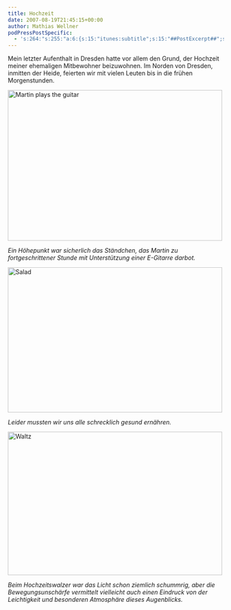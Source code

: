 ```yaml
---
title: Hochzeit
date: 2007-08-19T21:45:15+00:00
author: Mathias Wellner
podPressPostSpecific:
  - 's:264:"s:255:"a:6:{s:15:"itunes:subtitle";s:15:"##PostExcerpt##";s:14:"itunes:summary";s:15:"##PostExcerpt##";s:15:"itunes:keywords";s:17:"##WordPressCats##";s:13:"itunes:author";s:10:"##Global##";s:15:"itunes:explicit";s:7:"Default";s:12:"itunes:block";s:7:"Default";}";";'
---
```

Mein letzter Aufenthalt in Dresden hatte vor allem den Grund, der Hochzeit meiner ehemaligen Mitbewohner beizuwohnen. Im Norden von Dresden, inmitten der Heide, feierten wir mit vielen Leuten bis in die frühen Morgenstunden.

[<img src="http://farm2.static.flickr.com/1352/1195285547_9f5ec42ff1.jpg" alt="Martin plays the guitar" height="351" width="500" />](http://www.flickr.com/photos/mwellner/1195285547/ "Photo Sharing")
  
_Ein Höhepunkt war sicherlich das Ständchen, das Martin zu fortgeschrittener Stunde mit Unterstützung einer E-Gitarre darbot._

[<img src="http://farm2.static.flickr.com/1373/1196231026_ac1d18d0ae.jpg" alt="Salad" height="338" width="500" />](http://www.flickr.com/photos/mwellner/1196231026/ "Photo Sharing")
  
_Leider mussten wir uns alle schrecklich gesund ernähren._

[<img src="http://farm2.static.flickr.com/1110/1195388053_cd21b5e514.jpg" alt="Waltz" height="334" width="500" />](http://www.flickr.com/photos/mwellner/1195388053/ "Photo Sharing")
  
_Beim Hochzeitswalzer war das Licht schon ziemlich schummrig, aber die Bewegungsunschärfe vermittelt vielleicht auch einen Eindruck von der Leichtigkeit und besonderen Atmosphäre dieses Augenblicks._